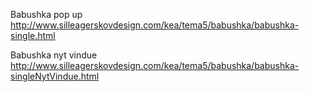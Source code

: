 Babushka pop up 
http://www.silleagerskovdesign.com/kea/tema5/babushka/babushka-single.html 

Babushka nyt vindue 
http://www.silleagerskovdesign.com/kea/tema5/babushka/babushka-singleNytVindue.html

